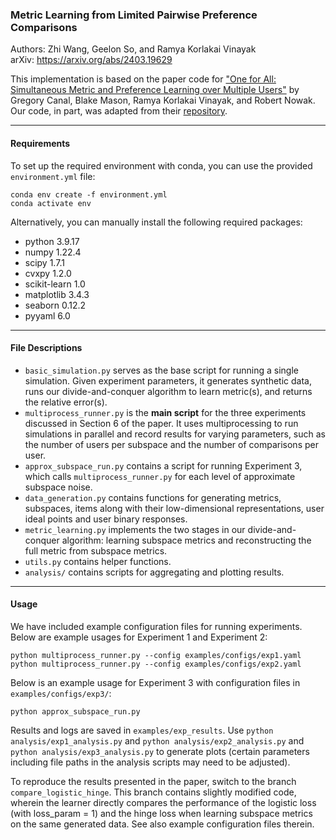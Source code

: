 ### Metric Learning from Limited Pairwise Preference Comparisons

Authors: Zhi Wang, Geelon So, and Ramya Korlakai Vinayak<br>
arXiv: <https://arxiv.org/abs/2403.19629>

This implementation is based on the paper code for ["One for All: Simultaneous Metric and Preference Learning over Multiple Users"](https://arxiv.org/pdf/2207.03609.pdf) by Gregory Canal, Blake Mason, Ramya Korlakai Vinayak, and Robert Nowak. Our code, in part, was adapted from their [repository](https://github.com/gregcanal/multiuser-metric-preference).

---
#### Requirements
To set up the required environment with conda, you can use the provided `environment.yml` file:
```
conda env create -f environment.yml
conda activate env
```
Alternatively, you can manually install the following required packages:
- python 3.9.17
- numpy 1.22.4
- scipy 1.7.1
- cvxpy 1.2.0
- scikit-learn 1.0
- matplotlib 3.4.3
- seaborn 0.12.2
- pyyaml 6.0

---
#### File Descriptions
- `basic_simulation.py` serves as the base script for running a single simulation. Given experiment parameters, 
it generates synthetic data, runs our divide-and-conquer algorithm to learn metric(s), and returns the relative error(s).
- `multiprocess_runner.py` is the **main script** for the three experiments discussed in Section 6 of the paper. It uses multiprocessing to run simulations in parallel and record results for varying parameters, such as the number of users per subspace and the number of comparisons per user. 
- `approx_subspace_run.py` contains a script for running Experiment 3, which calls `multiprocess_runner.py` for each level of approximate subspace noise.
- `data_generation.py` contains functions for generating metrics, subspaces, items along with their low-dimensional representations, user ideal points and user binary responses.
- `metric_learning.py` implements the two stages in our divide-and-conquer algorithm: learning subspace metrics and reconstructing the full metric from subspace metrics.
- `utils.py` contains helper functions.
- `analysis/` contains scripts for aggregating and plotting results.

---
#### Usage
We have included example configuration files for running experiments.
Below are example usages for Experiment 1 and Experiment 2:
```
python multiprocess_runner.py --config examples/configs/exp1.yaml 
python multiprocess_runner.py --config examples/configs/exp2.yaml 
```
Below is an example usage for Experiment 3 with configuration files in `examples/configs/exp3/`:
```
python approx_subspace_run.py
```
Results and logs are saved in `examples/exp_results`. Use `python analysis/exp1_analysis.py` and `python analysis/exp2_analysis.py` and `python analysis/exp3_analysis.py` to generate plots (certain parameters including file paths in the analysis scripts may need to be adjusted).

To reproduce the results presented in the paper, switch to the branch `compare_logistic_hinge`. This branch contains slightly modified code, wherein the learner directly compares the performance of the logistic loss (with loss_param = 1) and the hinge loss when learning subspace metrics on the same generated data. See also example configuration files therein.
